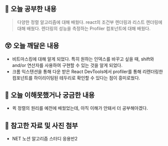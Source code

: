 ## 📝 오늘 공부한 내용
> 다양한 정렬 알고리즘에 대해 배웠다.
> react의 조건부 렌더링과 리스트 렌더링에 대해 배웠다.
> 렌더링의 성능을 측정하는 Profiler 컴포넌트에 대해 배웠다.

## 😲 오늘 깨달은 내용
- 비트마스킹에 대해 알게 되었다. 특히 원하는 인덱스를 바꾸고 싶을 때, shift와 and/or 연산자를 사용하여 구현할 수 있는 것을 알게 되었다.
- 크롬 익스텐션을 통해 다운 받은 React DevTools에서 profiler를 통해 리렌더링한 컴포넌트를 하이리이팅된 테두리로 확인할 수 있다는 점이 흥미로웠다.

## 🥲 오늘 이해못했거나 궁금한 내용
- 퀵 정렬의 원리를 예전에 배웠었는데, 아직 이해가 안돼서 더 공부해야겠다.
      
## 📁 참고한 자료 및 사진 첨부
- NET 노션 알고리즘 스터디 응용반2   
